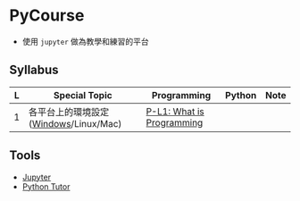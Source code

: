 # PyCourse

* 使用 `jupyter` 做為教學和練習的平台

## Syllabus

| L | Special Topic | Programming | Python | Note |
|---|---|---|---|---|
| 1 | 各平台上的環境設定([Windows](Environments/windows.md)/Linux/Mac) | [P-L1: What is Programming](Programming/P-Lesson-1-what-is-programming.ipynb) | | |

## Tools

* [Jupyter](http://jupyter.org/)
* [Python Tutor](http://pythontutor.com/)
